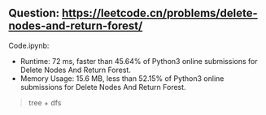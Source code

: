 ## Question: https://leetcode.cn/problems/delete-nodes-and-return-forest/

Code.ipynb:
* Runtime: 72 ms, faster than 45.64% of Python3 online submissions for Delete Nodes And Return Forest.
* Memory Usage: 15.6 MB, less than 52.15% of Python3 online submissions for Delete Nodes And Return Forest.
> tree + dfs

